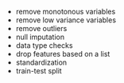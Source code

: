 - remove monotonous variables
- remove low variance variables 
- remove outliers
- null imputation
- data type checks 
- drop features based on a list 
- standardization 
- train-test split
